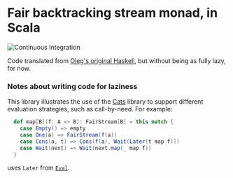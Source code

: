 # Fair backtracking stream monad, in Scala

![Continuous Integration](https://github.com/FranklinChen/scala-fair-stream/workflows/Continuous%20Integration/badge.svg)

Code translated from [Oleg's original Haskell](http://okmij.org/ftp/Computation/monads.html#fair-bt-stream), but without being as fully lazy, for now.

### Notes about writing code for laziness

This library illustrates the use of the
[Cats](http://typelevel.org/cats/) library to support different
evaluation strategies, such as call-by-need. For example:

``` scala
  def map[B](f: A => B): FairStream[B] = this match {
    case Empty() => empty
    case One(a) => FairStream(f(a))
    case Cons(a, t) => Cons(f(a), Wait(Later(t map f)))
    case Wait(next) => Wait(next.map(_ map f))
  }
```

uses `Later` from [`Eval`](https://github.com/typelevel/cats/blob/master/core/src/main/scala/cats/Eval.scala).
